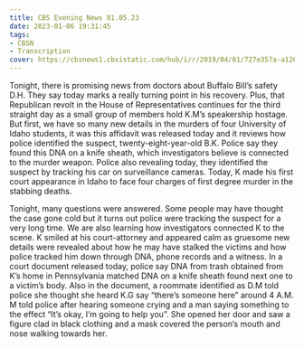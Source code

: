 ```yaml
---
title: CBS Evening News 01.05.23
date: 2023-01-06 19:31:45
tags:
- CBSN
- Transcription
cover: https://cbsnews1.cbsistatic.com/hub/i/r/2019/04/01/727e357a-a126-4138-a2c5-4d3222669d57/thumbnail/640x360/3ff2761028dc5c65cc4f07acd54bcd5c/cbsn2-logo-1920x1080.jpg
---
```

Tonight, there is promising news from doctors about Buffalo Bill’s safety D.H. They say today marks a really turning point in his recovery. Plus, that Republican revolt in the House of Representatives continues for the third straight day as a small group of members hold K.M’s speakership hostage. But first, we have so many new details in the murders of four University of Idaho students, it was this affidavit was released today and it reviews how police identified the suspect, twenty-eight-year-old B.K. Police say they found this DNA on a knife sheath, which investigators believe is connected to the murder weapon. Police also revealing today, they identified the suspect by tracking his car on surveillance cameras. Today, K made his first court appearance in Idaho to face four charges of first degree murder in the stabbing deaths. 

Tonight, many questions were answered. Some people may have thought the case gone cold but it turns out police were tracking the suspect for a very long time. We are also learning how investigators connected K to the scene. K smiled at his court-attorney and appeared calm as gruesome new details were revealed about how he may have stalked the victims and how police tracked him down through DNA, phone records and a witness. In a court document released today, police say DNA from trash obtained from K’s home in Pennsylvania matched DNA on a knife sheath found next one to a victim’s body. Also in the document, a roommate identified as D.M told police she thought she heard K.G say “there’s someone here” around 4 A.M. M told police after hearing someone crying and a man saying something to the effect “It’s okay, I’m going to help you”. She opened her door and saw a figure clad in black clothing and a mask covered the person’s mouth and nose walking towards her. 
